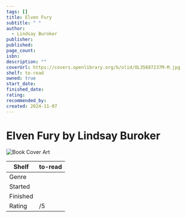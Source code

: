 ```yaml
---
tags: []
title: Elven Fury
subtitle: " "
author:
  - Lindsay Buroker
publisher: 
published: 
page_count: 
isbn: 
description: ""
coverUrl: https://covers.openlibrary.org/b/olid/OL35687237M-M.jpg
shelf: to-read
owned: true
start_date: 
finished_date: 
rating: 
recommended_by: 
created: 2024-11-07
---
```


# Elven Fury by Lindsay Buroker

![Book Cover Art](https://covers.openlibrary.org/b/olid/OL35687237M-M.jpg)

| Shelf | to-read |
| --- | --- |
| Genre |  |
| Started |  |
| Finished |  |
| Rating | /5 |

